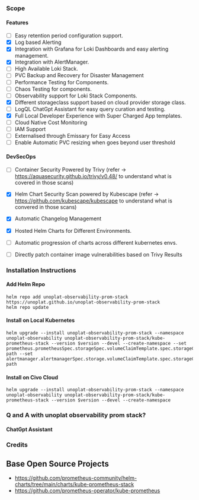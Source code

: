 ### Scope

#### Features
- [ ] Easy retention period configuration support.
- [x] Log based Alerting
- [x] Integration with Grafana for Loki Dashboards and easy alerting management.
- [x] Integration with AlertManager.
- [ ] High Available Loki Stack.
- [ ] PVC Backup and Recovery for Disaster Management
- [ ] Performance Testing for Components.
- [ ] Chaos Testing for components.
- [ ] Observability support for Loki Stack Components.
- [x] Different storageclass support based on cloud provider storage class.
- [ ] LogQL ChatGpt Assistant for easy query curation and testing.
- [x] Full Local Developer Experience with Super Charged App templates.
- [ ] Cloud Native Cost Monitoring
- [ ] IAM Support
- [ ] Externalised through Emissary for Easy Access
- [ ] Enable Automatic PVC resizing when goes beyond user threshold
  
#### DevSecOps
  - [ ] Container Security Powered by Trivy (refer -> https://aquasecurity.github.io/trivy/v0.48/ to understand what is covered in those scans)
  - [x] Helm Chart Security Scan powered by Kubescape (refer -> https://github.com/kubescape/kubescape to understand what is convered in those scans)
  - [x] Automatic Changelog Management
  - [x] Hosted Helm Charts for Different Environments.
  - [ ] Automatic progression of charts across different kubernetes envs.
  - [ ] Directly patch container image vulnerabilities based on Trivy Results



### Installation Instructions

#### Add Helm Repo
```
helm repo add unoplat-observability-prom-stack https://unoplat.github.io/unoplat-observability-prom-stack 
helm repo update
```
#### Install on Local Kubernetes

```
helm upgrade --install unoplat-observability-prom-stack --namespace unoplat-observability unoplat-observability-prom-stack/kube-prometheus-stack --version $version --devel --create-namespace --set prometheus.prometheusSpec.storageSpec.volumeClaimTemplate.spec.storageClassName=local-path --set alertmanager.alertmanagerSpec.storage.volumeClaimTemplate.spec.storageClassName=local-path
```

#### Install on Civo Cloud 

```
helm upgrade --install unoplat-observability-prom-stack --namespace unoplat-observability unoplat-observability-prom-stack/kube-prometheus-stack --version $version --devel --create-namespace
```

### Q and A with unoplat observability prom stack? 

#### ChatGpt Assistant


### Credits
## Base Open Source Projects
- https://github.com/prometheus-community/helm-charts/tree/main/charts/kube-prometheus-stack
- https://github.com/prometheus-operator/kube-prometheus


